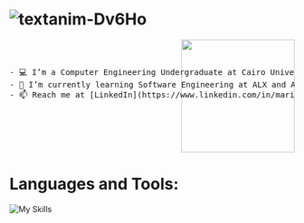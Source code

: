 # ![textanim-Dv6Ho](https://github.com/mariofouad/mariofouad/assets/119708778/bfd66ab6-965e-4d66-afd0-40728f649c90)
<pre>
<img align="right" width="200" height="200" src="https://media.giphy.com/media/v1.Y2lkPTc5MGI3NjExZTZiMG1vbmlxNm1rMXZxaTBwa2V3emxkYm50ZjAxcjhhdHQwODJlcSZlcD12MV9pbnRlcm5hbF9naWZfYnlfaWQmY3Q9cw/K16aUytpG7JybNAfWH/giphy.gif">


- 💻 I’m a Computer Engineering Undergraduate at Cairo University
- 🌱 I’m currently learning Software Engineering at ALX and AI at Zweil City
- 📫 Reach me at [LinkedIn](https://www.linkedin.com/in/mario-fouad/)
</pre>
# Languages and Tools:
![My Skills](https://skillicons.dev/icons?i=cpp,py,matlab,arduino,linux,git,github,ps,illustrator,visualstudio,vscode,stackoverflow)
